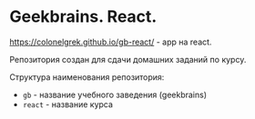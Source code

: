 # Geekbrains. React.

https://colonelgrek.github.io/gb-react/ - app на react.

Репозитория создан для сдачи домашних заданий по курсу.

Структура наименования репозитория:
- `gb` - название учебного заведения (geekbrains)
- `react` - название курса
